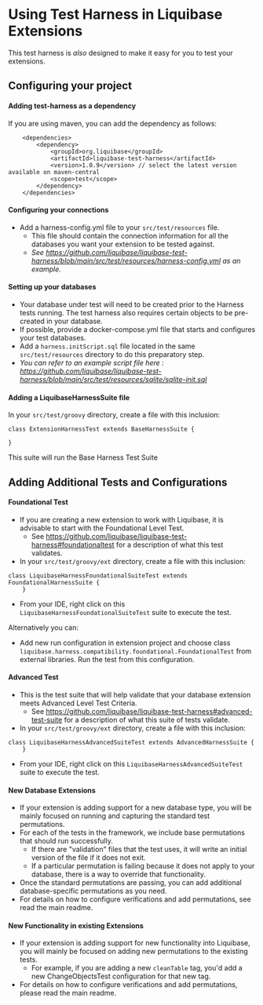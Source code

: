 # Using Test Harness in Liquibase Extensions

This test harness is *also* designed to make it easy for you to test your extensions.

## Configuring your project
 
#### Adding test-harness as a dependency

If you are using maven, you can add the dependency as follows:   

```
    <dependencies>
        <dependency>
            <groupId>org.liquibase</groupId>
            <artifactId>liquibase-test-harness</artifactId>
            <version>1.0.9</version> // select the latest version available on maven-central
            <scope>test</scope>
        </dependency>
    </dependencies>
```

#### Configuring your connections

- Add a harness-config.yml file to your `src/test/resources` file. 
  - This file should contain the connection information for all the databases you want your extension to be tested against.
  - *See https://github.com/liquibase/liquibase-test-harness/blob/main/src/test/resources/harness-config.yml as an example.*

#### Setting up your databases

- Your database under test will need to be created prior to the Harness tests running. The test harness also requires certain objects to be pre-created in your database.
- If possible, provide a docker-compose.yml file that starts and configures your test databases. 
- Add a `harness.initScript.sql` file located in the same `src/test/resources` directory to do this preparatory step.
 - *You can refer to an example script file here : https://github.com/liquibase/liquibase-test-harness/blob/main/src/test/resources/sqlite/sqlite-init.sql*

#### Adding a LiquibaseHarnessSuite file

In your `src/test/groovy` directory, create a file with this inclusion:      

```
class ExtensionHarnessTest extends BaseHarnessSuite {

}
```

This suite will run the Base Harness Test Suite

## Adding Additional Tests and Configurations

#### Foundational Test

- If you are creating a new extension to work with Liquibase, it is advisable to start with the Foundational Level Test. 
  - See https://github.com/liquibase/liquibase-test-harness#foundationaltest for a description of what this test validates.
- In your `src/test/groovy/ext` directory, create a file with this inclusion:   

```
class LiquibaseHarnessFoundationalSuiteTest extends FoundationalHarnessSuite {
    }
```
- From your IDE, right click on this `LiquibaseHarnessFoundationalSuiteTest` suite to execute the test.

Alternatively you can:
- Add new run configuration in extension project and choose class `liquibase.harness.compatibility.foundational.FoundationalTest`
from external libraries. Run the test from this configuration.

#### Advanced Test

- This is the test suite that will help validate that your database extension meets Advanced Level Test Criteria. 
  - See https://github.com/liquibase/liquibase-test-harness#advanced-test-suite for a description of what this suite of tests validate.
- In your `src/test/groovy/ext` directory, create a file with this inclusion:   

```
class LiquibaseHarnessAdvancedSuiteTest extends AdvancedHarnessSuite {
    }
```
- From your IDE, right click on this `LiquibaseHarnessAdvancedSuiteTest` suite to execute the test.

#### New Database Extensions

- If your extension is adding support for a new database type, you will be mainly focused on running and capturing the standard test permutations.
- For each of the tests in the framework, we include base permutations that should run successfully. 
  - If there are "validation" files that the test uses, it will write an initial version of the file if it does not exit.
  - If a particular permutation is failing because it does not apply to your database, there is a way to override that functionality.
- Once the standard permutations are passing, you can add additional database-specific permutations as you need. 
- For details on how to configure verifications and add permutations, see read the main readme. 
      
#### New Functionality in existing Extensions

- If your extension is adding support for new functionality into Liquibase, you will mainly be focused on adding new permutations to the existing tests.
  - For example, if you are adding a new `cleanTable` tag, you'd add a new ChangeObjectsTest configuration for that new tag.  
- For details on how to configure verifications and add permutations, please read the main readme. 
   

